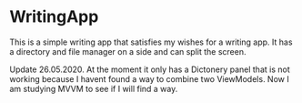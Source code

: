 # WritingApp
This is a simple writing app that satisfies my wishes for a writing app. It has a directory and file manager on a side and can split the screen. 


Update 26.05.2020.
At the moment it only has a Dictonery panel that is not working because I havent found a way to combine two ViewModels. Now I am studying MVVM to see if I will find a way. 
